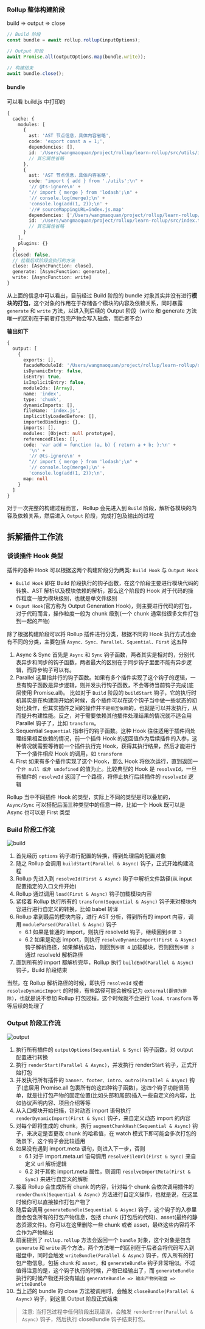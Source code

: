 ### Rollup 整体构建阶段

build => output => close

```ts
// Build 阶段
const bundle = await rollup.rollup(inputOptions);

// Output 阶段
await Promise.all(outputOptions.map(bundle.write));

// 构建结束
await bundle.close();
```

#### bundle

可以看 build.js 中打印的

```ts
{
  cache: {
    modules: [
      {
        ast: 'AST 节点信息，具体内容省略',
        code: 'export const a = 1;',
        dependencies: [],
        id: '/Users/wangmaoquan/project/rollup/learn-rollup/src/utils/index.ts',
        // 其它属性省略
      },
      {
        ast: 'AST 节点信息，具体内容省略',
        code: "import { add } from './utils';\n" +
        '// @ts-ignore\n' +
        "// import { merge } from 'lodash';\n" +
        '// console.log(merge);\n' +
        'console.log(add(1, 2));\n' +
        '//# sourceMappingURL=index.js.map'
        dependencies: ['/Users/wangmaoquan/project/rollup/learn-rollup/src/utils/index.ts' ],
        id: '/Users/wangmaoquan/project/rollup/learn-rollup/src/index.ts',
        // 其它属性省略
      }
    ],
    plugins: {}
  },
  closed: false,
  // 挂载后续阶段会执行的方法
  close: [AsyncFunction: close],
  generate: [AsyncFunction: generate],
  write: [AsyncFunction: write]
}

```

从上面的信息中可以看出，目前经过 Build 阶段的 bundle 对象其实并没有进行**模块的打包**，这个对象的作用在于存储各个模块的内容及依赖关系，同时暴露 `generate` 和 `write` 方法，以进入到后续的 Output 阶段（write 和 generate 方法唯一的区别在于前者打包完产物会写入磁盘，而后者不会）

**输出如下**

```ts
{
  output: [
    {
      exports: [],
      facadeModuleId: '/Users/wangmaoquan/project/rollup/learn-rollup/src/index.ts',
      isDynamicEntry: false,
      isEntry: true,
      isImplicitEntry: false,
      moduleIds: [Array],
      name: 'index',
      type: 'chunk',
      dynamicImports: [],
      fileName: 'index.js',
      implicitlyLoadedBefore: [],
      importedBindings: {},
      imports: [],
      modules: [Object: null prototype],
      referencedFiles: [],
      code: 'var add = function (a, b) { return a + b; };\n' +
        '\n' +
        '// @ts-ignore\n' +
        "// import { merge } from 'lodash';\n" +
        '// console.log(merge);\n' +
        'console.log(add(1, 2));\n',
      map: null
    }
  ]
}
```

对于一次完整的构建过程而言， Rollup 会先进入到 `Build` 阶段，解析各模块的内容及依赖关系，然后进入 `Output` 阶段，完成打包及输出的过程

## 拆解插件工作流

### 谈谈插件 Hook 类型

插件的各种 Hook 可以根据这两个构建阶段分为两类: `Build Hook` 与 `Output Hook`

- `Build Hook` 即在 Build 阶段执行的钩子函数，在这个阶段主要进行模块代码的转换、AST 解析以及模块依赖的解析，那么这个阶段的 Hook 对于代码的操作粒度一般为模块级别，也就是单文件级别
- `Ouput Hook`(官方称为 Output Generation Hook)，则主要进行代码的打包，对于代码而言，操作粒度一般为 chunk 级别(一个 chunk 通常指很多文件打包到一起的产物)

除了根据构建阶段可以将 Rollup 插件进行分类，根据不同的 Hook 执行方式也会有不同的分类，主要包括 `Async、Sync、Parallel、Squential、First` 这五种

1. Async & Sync
   首先是 `Async` 和 `Sync` 钩子函数，两者其实是相对的，分别代表异步和同步的钩子函数，两者最大的区别在于同步钩子里面不能有异步逻辑，而异步钩子可以有。
2. Parallel
   这里指并行的钩子函数。如果有多个插件实现了这个钩子的逻辑，一旦有钩子函数是异步逻辑，则并发执行钩子函数，不会等待当前钩子完成(底层使用 Promise.all)。
   比如对于 `Build` 阶段的 `buildStart` 钩子，它的执行时机其实是在构建刚开始的时候，各个插件可以在这个钩子当中做一些状态的初始化操作，但其实插件之间的操作并`不是相互依赖`的，也就是可以并发执行，从而提升构建性能。反之，对于需要依赖其他插件处理结果的情况就不适合用 Parallel 钩子了，比如 `transform`。
3. Sequential
   `Sequential` 指串行的钩子函数。这种 Hook 往往适用于插件间处理结果相互依赖的情况，前一个插件 Hook 的返回值作为后续插件的入参，这种情况就需要等待前一个插件执行完 Hook，获得其执行结果，然后才能进行下一个插件相应 Hook 的调用，如 `transform`
4. First
   如果有多个插件实现了这个 Hook，那么 Hook 将依次运行，直到返回一个`非 null 或非 undefined` 的值为止。比较典型的 Hook 是 `resolveId`，一旦有插件的 `resolveId` 返回了一个路径，将停止执行后续插件的 `resolveId` 逻辑

Rollup 当中不同插件 Hook 的类型，实际上不同的类型是可以叠加的，`Async/Sync` 可以搭配后面三种类型中的任意一种，比如一个 Hook 既可以是 Async 也可以是 First 类型

### Build 阶段工作流

![build](build.webp)

1. 首先经历 `options` 钩子进行配置的转换，得到处理后的配置对象
2. 随之 Rollup 会调用 `buildStart(Parallel & Async)` 钩子，正式开始构建流程
3. Rollup 先进入到 `resolveId(First & Async)` 钩子中解析文件路径(从 input 配置指定的入口文件开始)
4. Rollup 通过调用 `load(First & Async)` 钩子加载模块内容
5. 紧接着 Rollup 执行所有的 `transform(Sequential & Async)` 钩子来对模块内容进行进行自定义的转换，比如 babel 转译
6. Rollup 拿到最后的模块内容，进行 AST 分析，得到所有的 import 内容，调用 `moduleParsed(Parallel & Async)` 钩子
   - 6.1 如果是普通的 import，则执行 resolveId 钩子，继续回到`步骤 3`
   - 6.2 如果是动态 import，则执行 `resolveDynamicImport(First & Async)` 钩子解析路径，如果解析成功，则回到`步骤 4` 加载模块，否则回到`步骤 3` 通过 resolveId 解析路径
7. 直到所有的 import 都解析完毕，Rollup 执行 `buildEnd(Parallel & Async)` 钩子，Build 阶段结束

当然，在 Rollup 解析路径的时候，即执行 `resolveId` 或者 `resolveDynamicImport` 的时候，有些路径可能会被标记为 `external(翻译为排除)`，也就是说不参加 Rollup 打包过程，这个时候就不会进行 `load、transform` 等等后续的处理了

### Output 阶段工作流

![output](output.webp)

1. 执行所有插件的 `outputOptions(Sequential & Sync)` 钩子函数，对 output 配置进行转换
2. 执行 `renderStart(Parallel & Async)`，并发执行 renderStart 钩子，正式开始打包
3. 并发执行所有插件的 `banner、footer、intro、outro(Parallel & Async)` 钩子(底层用 Promise.all 包裹所有的这四种钩子函数)，这四个钩子功能很简单，就是往打包产物的固定位置(比如头部和尾部)插入一些自定义的内容，比如协议声明内容、项目介绍等等
4. 从入口模块开始扫描，针对动态 import 语句执行 `renderDynamicImport(First & Sync)` 钩子，来自定义动态 import 的内容
5. 对每个即将生成的 chunk，执行 `augmentChunkHash(Sequential & Async)` 钩子，来决定是否更改 chunk 的哈希值，在 watch 模式下即可能会多次打包的场景下，这个钩子会比较适用
6. 如果没有遇到 import.meta 语句，则进入下一步，否则
   - 6.1 对于 import.meta.url 语句调用 `resolveFileUrl(First & Sync)` 来自定义 url 解析逻辑
   - 6.2 对于其他 import.meta 属性，则调用 `resolveImportMeta(First & Sync)` 来进行自定义的解析
7. 接着 Rollup 会生成所有 chunk 的内容，针对每个 chunk 会依次调用插件的 `renderChunk(Sequential & Async)` 方法进行自定义操作，也就是说，在这里时候你可以直接操作打包产物了
8. 随后会调用 `generateBundle(Sequential & Async)` 钩子，这个钩子的入参里面会包含所有的打包产物信息，包括 chunk (打包后的代码)、asset(最终的静态资源文件)。你可以在这里删除一些 chunk 或者 asset，最终这些内容将不会作为产物输出
9. 前面提到了 `rollup.rollup` 方法会返回一个 `bundle` 对象，这个对象是包含 `generate` 和 `write` 两个方法，两个方法唯一的区别在于后者会将代码写入到磁盘中，同时会触发 `writeBundle(Parallel & Async)` 钩子，传入所有的打包产物信息，包括 `chunk` 和 `asset`，和 `generateBundle` 钩子非常相似。不过值得注意的是，这个钩子执行的时候，产物已经输出了，而 `generateBundle` 执行的时候产物还并没有输出 `generateBundle => 输出产物到磁盘 => writeBundle`
10. 当上述的 bundle 的 close 方法被调用时，会触发 `closeBundle(Parallel & Async)` 钩子，到这里 Output 阶段正式结束

> 注意: 当打包过程中任何阶段出现错误，会触发 `renderError(Parallel & Async)` 钩子，然后执行 closeBundle 钩子结束打包。
